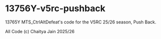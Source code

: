 # 13756Y-v5rc-pushback
13765Y MTS_CtrlAltDefeat's code for the V5RC 25/26 season, Push Back.

All Code (c) Chaitya Jain 2025/26
